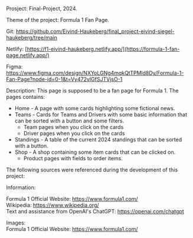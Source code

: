 Prosject: Final-Project, 2024.

Theme of the project: Formula 1 Fan Page.

Git: https://github.com/Eivind-Haukeberg/final_project-eivind-siegel-haukeberg/tree/main

Netlify: [https://f1-eivind-haukeberg.netlify.app/](https://formula-1-fan-page.netlify.app/)

Figma: https://www.figma.com/design/NXYoLGNg4mqkQtTPMld8Dy/Formula-1-Fan-Page?node-id=0-1&t=Vy472vIGfSJTVjsO-1

Description: This page is supposed to be a fan page for Formula 1. The pages contains: 
* Home - A page with some cards highlighting some fictional news.
* Teams - Cards for Teams and Drivers with some basic information that can be sorted with a button and some filters.
     * Team pages when you click on the cards
     * Driver pages when you click on the cards
* Standings - A table of the current 2024 standings that can be sorted with a button.
* Shop - A shop containing some item cards that can be clicked on.
     * Product pages with fields to order items.



The following sources were referenced during the development of this project: 


Information:  

Formula 1 Official Website: https://www.formula1.com/  
Wikipedia: https://www.wikipedia.org/   
Text and assistance from OpenAI's ChatGPT: https://openai.com/chatgpt  

Images:  
Formula 1 Official Website: https://www.formula1.com/ 
